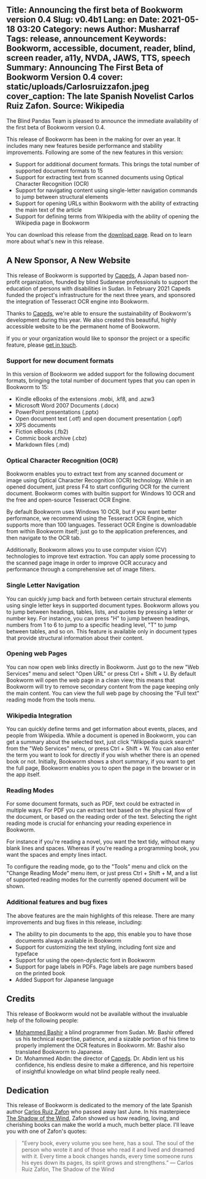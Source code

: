 Title: Announcing the first beta of Bookworm version 0.4
Slug: v0.4b1
Lang: en
Date: 2021-05-18 03:20
Category: news
Author: Musharraf
Tags: release, announcement
Keywords: Bookworm, accessible, document, reader, blind, screen reader, a11y, NVDA, JAWS, TTS, speech
Summary: Announcing The First Beta of Bookworm Version 0.4
cover: static/uploads/Carlosruizzafon.jpeg
cover_caption: The late Spanish Novelist Carlos Ruiz Zafon.  Source: Wikipedia
--------------------------------------

The Blind Pandas Team is pleased to announce the immediate availability of the first beta of Bookworm version 0.4.

This release of Bookworm has been in the making for over an year. It includes many new features beside performance and stability improvements. Following are some of the new features in this version:

* Support for additional document formats. This brings the total number of supported document formats to 15
* Support for extracting text from scanned documents using Optical Character Recognition (OCR)
* Support for navigating content using single-letter navigation commands to jump between structural elements
* Support for opening URLs within Bookworm with the ability of extracting the main text of the article
* Support for defining terms from Wikipedia with the ability of opening the Wikipedia page in Bookworm

You can download this release from the [download page](https://getbookworm.com/download/). Read on to learn more about what's new in this release.

## A New Sponsor, A New Website

This release of Bookworm is supported by [Capeds](https://capeds.org), A Japan based non-profit organization, founded by blind Sudanese professionals to support the education of persons with disabilities in Sudan. In February 2021 Capeds funded the project's infrastructure for the next three years, and sponsored the integration of Tesseract OCR engine into Bookworm.

Thanks to [Capeds](https://capeds.org), we're able to ensure the sustainability of Bookworm's development during this year. We also created this beautiful, highly accessible website to be the permanent home of Bookworm.

If you or your organization would like to sponsor the project or a specific feature, please [get in touch](https://getbookworm.com/contact-us/).

### Support for new document formats

In this version of Bookworm we added support for the following document formats, bringing the total number of document types that you can open in Bookworm to 15:

* Kindle eBooks of the extensions .mobi, .kf8, and .azw3
* Microsoft Word 2007 Documents (.docx)
* PowerPoint presentations (.pptx)
* Open document text (.otf) and open document presentation (.opf)
* XPS documents
* Fiction eBooks (.fb2)
* Commic book archive (.cbz)
* Markdown files (.md)

### Optical Character Recognition (OCR)

Bookworm enables you to extract text from any scanned document or image using Optical Character Recognition (OCR) technology. While in an opened document, just press F4 to start configuring OCR for the current document. Bookworm comes with builtin support for Windows 10 OCR and the free and open-source Tesseract OCR Engine.

By default Bookworm uses Windows 10 OCR, but if you want better performance, we recommend using the Tesseract OCR Engine, which supports more than 100 languages. Tesseract OCR Engine is downloadable from within Bookworm itself; just go to the application preferences, and then navigate to the OCR tab.

Additionally, Bookworm allows you to use computer vision (CV) technologies to improve text extraction. You can apply some processing to the scanned page image in order to improve OCR accuracy and performance through a comprehensive set of image filters.

### Single Letter Navigation

You can quickly jump back and forth between certain structural elements using single letter keys in supported document types. Bookworm allows you to jump between headings, tables, lists, and quotes by pressing a letter or number key. For instance, you can press "H" to jump between headings, numbers from 1 to 6 to jump to a specific heading level, "T" to jump between tables, and so on. This feature is available only in document types that provide structural information about their content.

### Opening web Pages

You can now open web links directly in Bookworm. Just go to the new "Web Services" menu and select "Open URL" or press Ctrl + Shift + U. By default Bookworm will open the web page in a clean  view; this means that Bookworm will try to remove secondary content from the page keeping only the main content. You can view the full web page by choosing the "Full text"  reading mode from the tools menu.

### Wikipedia Integration

You can quickly define terms and get information about events, places, and people from Wikipedia. While a document is opened in Bookworm, you can get a summary about the selected text, just click "Wikipedia quick search" from the "Web Services" menu, or press Ctrl + Shift + W. You can also enter the term you want to look for directly if you wish whether there is an opened book or not. Initially, Bookworm shows a short summary, if you want to get the full page, Bookworm enables you to open the page in the browser or in the app itself.

### Reading Modes

For some document formats, such as PDF, text could be extracted in multiple ways. For PDF you can extract text based on the physical flow of the document, or based on the reading order of the text. Selecting the right reading mode is crucial for enhancing your reading experience in Bookworm.

For instance  if you're reading a novel, you want the text tidy, without many blank lines and spaces. Whereas if you're reading a programming book, you want the spaces and empty lines intact.

To configure the reading mode, go to the "Tools"  menu and click on the "Change Reading Mode" menu item, or just press Ctrl + Shift + M, and a list of supported reading modes for the currently opened document will be shown.

### Additional features and bug fixes

The above features are the main highlights of this release. There are many improvements and bug fixes in this release, including:

* The ability to pin documents to the app, this enable you to have those documents always available in Bookworm
* Support for customizing the text styling, including font size and typeface 
* Support for using the open-dyslectic font in Bookworm
 * Support for page labels in PDFs. Page labels are page numbers based on the printed book
 * Added Support for Japanese language

## Credits

This release of Bookworm would not be available without the invaluable help of the following people:

* [Mohammed Bashir](http://bashir.taibat.com/) a blind programmer from Sudan. Mr. Bashir offered us his technical expertise, patience, and a sizable portion  of his time to properly implement the OCR features in Bookworm. Mr. Bashir also translated Bookworm to Japanese. 
* Dr. Mohammed Abdin: the director of [Capeds](https://capeds.org). Dr. Abdin lent us his confidence, his endless desire to make a difference, and his repertoire of insightful knowledge on what blind people really need.

## Dedication

This release of Bookworm is dedicated to the memory of the late Spanish author [Carlos Ruiz Zafon](https://en.wikipedia.org/wiki/Carlos_Ruiz_Zaf%C3%B3n) who passed away last June. In his masterpiece [The Shadow of the Wind](https://en.wikipedia.org/wiki/The_Shadow_of_the_Wind), Zafon showed us how reading, loving, and cherishing books can make the world a much, much better place. I'll leave you with one of Zafon's quotes:

> "Every book, every volume you see here, has a soul. The soul of the person who wrote it and of those who read it and lived and dreamed with it. Every time a book changes hands, every time someone runs his eyes down its pages, its spirit grows and strengthens.”  &mdash; Carlos Ruiz Zafón, The Shadow of the Wind

